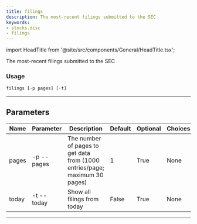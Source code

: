 ```yaml
---
title: filings
description: The most-recent filings submitted to the SEC
keywords:
- stocks.disc
- filings
---
```


import HeadTitle from '@site/src/components/General/HeadTitle.tsx';

<HeadTitle title="stocks /disc/filings - Reference | OpenBB Terminal Docs" />

The most-recent filings submitted to the SEC

### Usage

```python wordwrap
filings [-p pages] [-t]
```

---

## Parameters

| Name | Parameter | Description | Default | Optional | Choices |
| ---- | --------- | ----------- | ------- | -------- | ------- |
| pages | -p  --pages | The number of pages to get data from (1000 entries/page; maximum 30 pages) | 1 | True | None |
| today | -t  --today | Show all filings from today | False | True | None |

---
